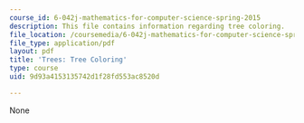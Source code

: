 ```yaml
---
course_id: 6-042j-mathematics-for-computer-science-spring-2015
description: This file contains information regarding tree coloring.
file_location: /coursemedia/6-042j-mathematics-for-computer-science-spring-2015/9d93a4153135742d1f28fd553ac8520d_MIT6_042JS15_treescoloring.pdf
file_type: application/pdf
layout: pdf
title: 'Trees: Tree Coloring'
type: course
uid: 9d93a4153135742d1f28fd553ac8520d

---
```

None